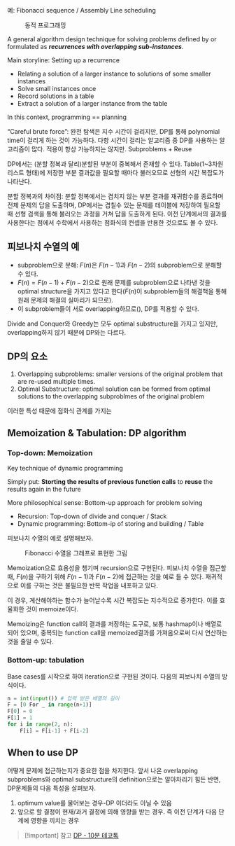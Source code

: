 예: Fibonacci sequence / Assembly Line scheduling

<figure style="width: 85%" class="align-center">
  <img src="https://onedrive.live.com/embed?resid=C4F97B3B64AE3E7A%217759&authkey=%21AK87QzkwWWKvrdg&width=1000&height=497" alt="">
  <figcaption>동적 프로그래밍</figcaption>
</figure>

A general algorithm design technique for solving problems defined by or formulated as _**recurrences with overlapping sub-instances**_.

Main storyline: Setting up a recurrence

- Relating a solution of a larger instance to solutions of some smaller instances
- Solve small instances once
- Record solutions in a table
- Extract a solution of a larger instance from the table

In this context, programming == planning

“Careful brute force”: 완전 탐색은 지수 시간이 걸리지만, DP를 통해 polynomial time이 걸리게 하는 것이 가능하다. 다항 시간이 걸리는 알고리즘 중 DP를 사용하는 알고리즘이 많다. 적용이 항상 가능하지는 않지만. Subproblems + Reuse

DP에서는 (분할 정복과 달리)분할된 부분이 중복해서 존재할 수 있다. Table(1~3차원 리스트 형태)에 저장한 부분 결과값을 필요할 때마다 불러오므로 선형의 시간 복잡도가 나타난다.

분할 정복과의 차이점: 분할 정복에서는 겹치지 않는 부분 결과를 재귀함수를 종료하며 전체 문제의 답을 도출하며, DP에서는 겹칠수 있는 문제를 테이블에 저장하여 필요할 때 선형 검색을 통해 불러오는 과정을 거쳐 답을 도출하게 된다. 이전 단계에서의 결과를 사용한다는 점에서 수학에서 사용하는 점화식의 컨셉을 반용한 것으로도 볼 수 있다.

## 피보나치 수열의 예

- subproblem으로 분해: $F(n)$은 $F(n-1)$과 $F(n-2)$의 subproblem으로 분해할 수 있다.
- $F(n) = F(n-1) + F(n-2)$으로 원래 문제를 subproblem으로 나타낸 것을 optimal structure을 가지고 있다고 한다($F(n)$이 subproblem들의 해결책을 통해 원래 문제의 해결의 실마리가 되므로).
- 이 subproblem들이 서로 overlapping하므로(), DP를 적용할 수 있다.

Divide and Conquer와 Greedy는 모두 optimal substructure을 가지고 있지만, overlapping하지 않기 때문에 DP와는 다르다.

## DP의 요소

1. Overlapping subproblems: smaller versions of the original problem that are re-used multiple times.
2. Optimal Substructure: optimal solution can be formed from optimal solutions to the overlapping subproblmes of the original problem

이러한 특성 때문에 점화식 관계를 가지는

## Memoization & Tabulation: DP algorithm

### Top-down: Memoization

Key technique of dynamic programming

Simply put: **Storting the results of previous function calls** to **reuse** the results again in the future

More philosophical sense: Bottom-up approach for problem solving

- Recursion: Top-down of divide and conquer / Stack
- Dynamic programming: Bottom-ip of storing and building / Table

피보나치 수열의 예로 설명해보자.

<figure style="width: 85%" class="align-center">
  <img src="https://onedrive.live.com/embed?resid=C4F97B3B64AE3E7A%217758&authkey=%21ADJ5uBzfPLaRiuw&width=960&height=540" alt="">
  <figcaption>Fibonacci 수열을 그래프로 표현한 그림</figcaption>
</figure>

Memoization으로 효용성을 챙기며 recursion으로 구현된다. 피보나치 수열을 접근할 때, $F(n)$을 구하기 위해 $F(n-1)$과 $F(n-2)$에 접근하는 것을 예로 들 수 있다. 재귀적으로 이를 구하는 것은 불필요한 반복 작업을 내포하고 있다.

이 경우, 계산해야하는 함수가 늘어날수록 시간 복잡도는 지수적으로 증가한다. 이를 효율화한 것이 memoize이다.

Memoizing은 function call의 결과를 저장하는 도구로, 보통 hashmap이나 배열로 되어 있으며, 중복되는 function call을 memoized결과를 가져옴으로써 다시 연산하는 것을 줄일 수 있다.

### Bottom-up: tabulation
Base cases를 시작으로 하여 iteration으로 구현된 것이다. 다음의 피보나치 수열의 방식이다.

```python
n = int(input()) # 입력 받은 배열의 길이
F = [0 For _ in range(n+1)]
F[0] = 0
F[1] = 1
for i in range(2, n):
	F[i] = F[i-1] + F[i-2]
```

## When to use DP
어떻게 문제에 접근하는지가 중요한 점을 차지한다. 앞서 나온 overlapping subproblems와 optimal substructure의 definition으로는 알아차리기 힘든 반면, DP문제들의 다음 특성을 살펴보자.

1. optimum value를 물어보는 경우-DP 이더라도 아닐 수 있음
2. 앞으로 할 결정이 현재/과거 결정에 의해 영향을 받는 경우. 즉 이전 단계가 다음 단계에 영향을 끼치는 경우

> [!important] 참고
> [DP - 10분 테코톡](https://youtu.be/JK4_U3OVWcY?si=UzCaveiJPbC01_vJ)